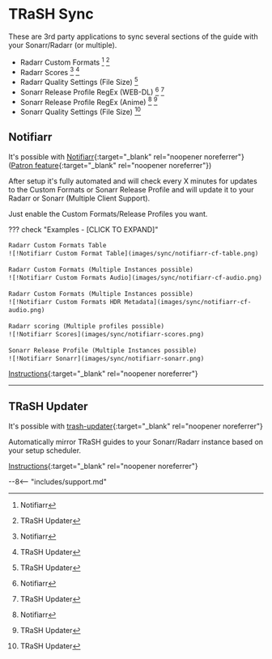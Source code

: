# TRaSH Sync

These are 3rd party applications to sync several sections of the guide with your Sonarr/Radarr (or multiple).

- Radarr Custom Formats [^1] [^2]
- Radarr Scores [^1] [^2]
- Radarr Quality Settings (File Size) [^2]
- Sonarr Release Profile RegEx (WEB-DL) [^1] [^2]
- Sonarr Release Profile RegEx (Anime) [^1] [^2]
- Sonarr Quality Settings (File Size) [^2]

## Notifiarr

It's possible with [Notifiarr](https://notifiarr.com/profile.php){:target="_blank" rel="noopener noreferrer"} ([Patron feature](https://notifiarr.wiki/FAQ#patron){:target="_blank" rel="noopener noreferrer"})

After setup it's fully automated and will check every X minutes for updates to the Custom Formats or Sonarr Release Profile and will update it to your Radarr or Sonarr (Multiple Client Support).

Just enable the Custom Formats/Release Profiles you want.

??? check "Examples - [CLICK TO EXPAND]"

    Radarr Custom Formats Table
    ![!Notifiarr Custom Format Table](images/sync/notifiarr-cf-table.png)

    Radarr Custom Formats (Multiple Instances possible)
    ![!Notifiarr Custom Formats Audio](images/sync/notifiarr-cf-audio.png)

    Radarr Custom Formats (Multiple Instances possible)
    ![!Notifiarr Custom Formats HDR Metadata](images/sync/notifiarr-cf-audio.png)

    Radarr scoring (Multiple profiles possible)
    ![!Notifiarr Scores](images/sync/notifiarr-scores.png)

    Sonarr Release Profile (Multiple Instances possible)
    ![!Notifiarr Sonarr](images/sync/notifiarr-sonarr.png)

[Instructions](https://notifiarr.wiki/en/Website/Integrations/Trash){:target="_blank" rel="noopener noreferrer"}

------

## TRaSH Updater

It's possible with [trash-updater](https://github.com/rcdailey/trash-updater){:target="_blank" rel="noopener noreferrer"}

Automatically mirror TRaSH guides to your Sonarr/Radarr instance based on your setup scheduler.

[Instructions](https://github.com/rcdailey/trash-updater#getting-started){:target="_blank" rel="noopener noreferrer"}

--8<-- "includes/support.md"

[^1]:
    Notifiarr

[^2]:
    TRaSH Updater
